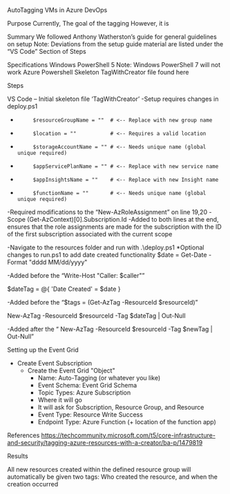AutoTagging VMs in Azure DevOps

Purpose 
Currently, The goal of the tagging  However, it is 

Summary
We followed Anthony Watherston’s guide for general guidelines on setup
 Note: Deviations from the setup guide material are listed under the “VS Code” Section of Steps

Specifications
Windows PowerShell 5
Note: Windows PowerShell 7 will not work
Azure Powershell
Skeleton TagWithCreator file found here

Steps

VS Code – Initial skeleton file ‘TagWithCreator’
-Setup requires changes in deploy.ps1 
-          $resourceGroupName = ""  # <-- Replace with new group name
-          $location = ""       	# <-- Requires a valid location
-          $storageAccountName = "" # <-- Needs unique name (global unique required)  	
-          $appServicePlanName = "" # <-- Replace with new service name
-          $appInsightsName = ""    # <-- Replace with new Insight name
-          $functionName = ""   	# <-- Needs unique name (global unique required) 
-Required modifications to the “New-AzRoleAssignment” on line 19,20
-Scope (Get-AzContext)[0].Subscription.Id
-Added to both lines at the end, ensures that the role assignments are made for the subscription with the ID of the first subscription associated with the current scope 

-Navigate to the resources folder and run with .\deploy.ps1
*Optional changes to run.ps1 to add date created functionality
$date = Get-Date -Format "dddd MM/dd/yyyy" 

-Added before the “Write-Host "Caller: $caller"”

$dateTag = @{
    'Date Created' = $date
}

-Added before the “$tags = (Get-AzTag -ResourceId $resourceId)”

 New-AzTag -ResourceId $resourceId -Tag $dateTag | Out-Null

-Added after the “ New-AzTag -ResourceId $resourceId -Tag $newTag | Out-Null”

Setting up the Event Grid
- Create Event Subscription 
  - Create the Event Grid "Object" 
	- Name: Auto-Tagging (or whatever you like) 
	- Event Schema: Event Grid Schema 
	- Topic Types: Azure Subscription 
	- Where it will go 
  	- It will ask for Subscription, Resource Group, and Resource 
	- Event Type: Resource Write Success 
	- Endpoint Type: Azure Function (+ location of the function app) 


References
https://techcommunity.microsoft.com/t5/core-infrastructure-and-security/tagging-azure-resources-with-a-creator/ba-p/1479819



Results

All new resources created within the defined resource group will automatically be given two tags: Who created the resource, and when the creation occurred 
